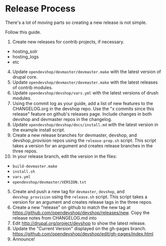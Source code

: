 Release Process
===============

There's a lot of moving parts so creating a new release is not simple.

Follow this guide.

1. Create new releases for contrib projects, if necessary.
  - hosting_solr
  - hosting_logs
  - etc
4. Update `opendevshop/devmaster/devmaster.make` with the latest version of drupal core.
3. Update `opendevshop/devmaster/devmaster.make` with the latest releases of contrib modules.
4. Update `opendevshop/devshop/vars.yml` with the latest versions of drush modules.
5. Using the commit log as your guide, add a list of new features to the CHANGELOG.org in the devshop repo.  Use the "x commits since this release" feature on github's releases page.  Include changes in both devshop and devmaster repos in the changelog.
7. Update `opendevshop/devshop/docs/install.md` with the latest version in the example install script.
2. Create a new release branches for devmaster, devshop, and devshop_provision repos using the `release-prep.sh` script. This script takes a version for an argument and creates release branches in the three repos.
6. In your release branch, edit the version in the files:
  - `build-devmaster.make`
  - `install.sh`
  - `vars.yml`
  - `opendevshop/devmaster/VERSION.txt` 
5. Create and push a new tag for `devmaster`, `devshop`, and `devshop_provision` using the `release.sh` script.  This script takes a version for an argument and creates release tags in the three repos.
6. Create a new "release" on github to match the new tag at https://github.com/opendevshop/devshop/releases/new.  Copy the release notes from CHANGELOG.md into 
7. Edit http://drupal.org/project/devshop to show the latest release.
8. Update the "Current Version" displayed on the gh-pages branch. https://github.com/opendevshop/devshop/edit/gh-pages/index.html 
7. Announce!
